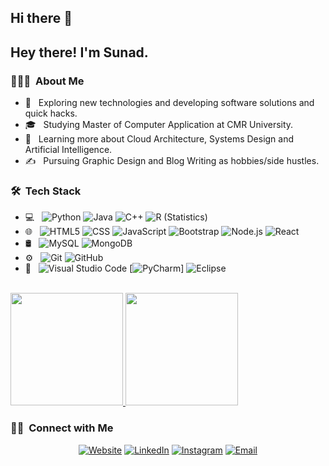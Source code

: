## Hi there 👋



<h2> Hey there! I'm Sunad.</h2>

<h3> 👨🏻‍💻 &nbsp;About Me </h3>

- 🤔 &nbsp; Exploring new technologies and developing software solutions and quick hacks.
- 🎓 &nbsp; Studying Master of Computer Application at CMR University.
- 🌱 &nbsp; Learning more about Cloud Architecture, Systems Design and Artificial Intelligence.
- ✍️ &nbsp; Pursuing Graphic Design and Blog Writing as hobbies/side hustles.

<h3> 🛠 &nbsp;Tech Stack</h3>

- 💻 &nbsp;
  ![Python](https://img.shields.io/badge/-Python-333333?style=flat&logo=python)
  ![Java](https://img.shields.io/badge/-Java-333333?style=flat&logo=Java&logoColor=007396)
  ![C++](https://img.shields.io/badge/-C++-333333?style=flat&logo=C%2B%2B&logoColor=00599C)
  ![R (Statistics)](https://img.shields.io/badge/-R-333333?style=flat&logo=R&logoColor=276DC3)
- 🌐 &nbsp;
  ![HTML5](https://img.shields.io/badge/-HTML5-333333?style=flat&logo=HTML5)
  ![CSS](https://img.shields.io/badge/-CSS-333333?style=flat&logo=CSS3&logoColor=1572B6)
  ![JavaScript](https://img.shields.io/badge/-JavaScript-333333?style=flat&logo=javascript)
  ![Bootstrap](https://img.shields.io/badge/-Bootstrap-333333?style=flat&logo=bootstrap&logoColor=563D7C)
  ![Node.js](https://img.shields.io/badge/-Node.js-333333?style=flat&logo=node.js)
  ![React](https://img.shields.io/badge/-React-333333?style=flat&logo=react)
- 🛢 &nbsp;
  ![MySQL](https://img.shields.io/badge/-MySQL-333333?style=flat&logo=mysql)
  ![MongoDB](https://img.shields.io/badge/-MongoDB-333333?style=flat&logo=mongodb)
- ⚙️ &nbsp;
  ![Git](https://img.shields.io/badge/-Git-333333?style=flat&logo=git)
  ![GitHub](https://img.shields.io/badge/-GitHub-333333?style=flat&logo=github)
- 🔧 &nbsp;
  ![Visual Studio Code](https://img.shields.io/badge/-Visual%20Studio%20Code-333333?style=flat&logo=visual-studio-code&logoColor=007ACC)
  [![PyCharm](https://img.shields.io/badge/-PyCharm-333333?style=flat&logo=pycharm)]
  ![Eclipse](https://img.shields.io/badge/-Eclipse-333333?style=flat&logo=eclipse-ide&logoColor=2C2255)


<br/>

<a href="https://github.com/AVS1508">
  <img height="180em" src="https://github-readme-stats.vercel.app/api?username=sunadnaik&theme=buefy&show_icons=true" />
  <img height="180em" src="https://github-readme-stats.vercel.app/api/top-langs/?username=SunadNaik&theme=buefy&layout=compact" />
</a>

<br/>

<h3> 🤝🏻 &nbsp;Connect with Me </h3>

<p align="center">
<a href="https://sunadnaik.onrender.com/"><img alt="Website" src="https://img.shields.io/badge/Website-www.sunadnaik.com-blue?style=flat-square&logo=google-chrome"></a>
<a href="https://www.linkedin.com/in/sunad-naik-a04227222/"><img alt="LinkedIn" src="https://img.shields.io/badge/LinkedIn-Sunad%20Naik%20-blue?style=flat-square&logo=linkedin"></a>
<a href="https://www.instagram.com/sunad__/?igsh=OW41MjFlZjRhN2M%3D"><img alt="Instagram" src="https://img.shields.io/badge/Instagram-sunad__-blue?style=flat-square&logo=instagram"></a>
<a href="mailto:sunadnaik12@gmail.com"><img alt="Email" src="https://img.shields.io/badge/Email-sunadnaik12@gmail.com-blue?style=flat-square&logo=gmail"></a>
</p>

